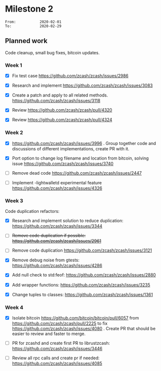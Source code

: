 # Milestone 2

```
From:           2020-02-01
To:             2020-02-29
```

## Planned work

Code cleanup, small bug fixes, bitcoin updates.

### Week 1

- [x] Fix test case https://github.com/zcash/zcash/issues/2986 

- [x] Research and implement https://github.com/zcash/zcash/issues/3083

- [x] Create a patch and apply to all related methods. https://github.com/zcash/zcash/issues/3118

- [x] Review https://github.com/zcash/zcash/pull/4320

- [x] Review https://github.com/zcash/zcash/pull/4324

### Week 2

- [x] https://github.com/zcash/zcash/issues/3996 . Group together code and discussions of different implementations, create PR with it.

- [x] Port option to change log filename and location from bitcoin, solving issue https://github.com/zcash/zcash/issues/3740

- [ ] Remove dead code https://github.com/zcash/zcash/issues/2447

- [ ] Implement -lightwalletd experimental feature https://github.com/zcash/zcash/issues/4326

### Week 3

Code duplication refactors:

- [x] Research and implement solution to reduce duplication: https://github.com/zcash/zcash/issues/3344

- [ ] <strike>Remove code duplication if possible: https://github.com/zcash/zcash/issues/2961</strike>

- [ ] Remove code duplication https://github.com/zcash/zcash/issues/3121

- [x] Remove debug noise from gtests: https://github.com/zcash/zcash/issues/4286

- [x] Add null check to std:feof: https://github.com/zcash/zcash/issues/2880

- [x] Add wrapper functions: https://github.com/zcash/zcash/issues/3235

- [x] Change tuples to classes: https://github.com/zcash/zcash/issues/1361

### Week 4

- [x] Isolate bitcoin https://github.com/bitcoin/bitcoin/pull/6057 from https://github.com/zcash/zcash/pull/2225 to fix https://github.com/zcash/zcash/issues/4080 . Create PR that should be easier to review and faster to merge.

- [ ] PR for zcashd and create first PR to librustzcash: https://github.com/zcash/zcash/issues/3446 

- [ ] Review all rpc calls and create pr if needed: https://github.com/zcash/zcash/issues/4085
